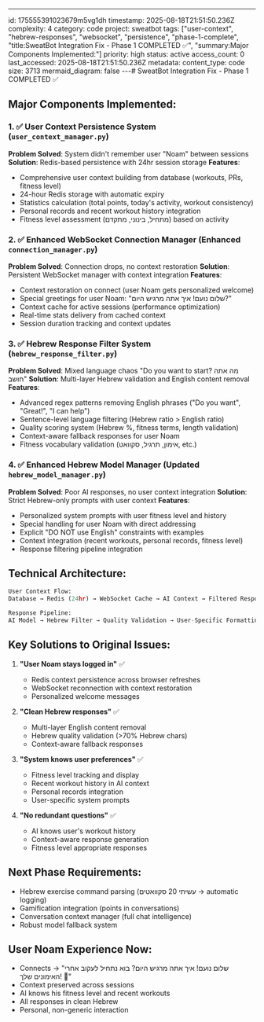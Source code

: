 ---
id: 175555391023679m5vg1dh
timestamp: 2025-08-18T21:51:50.236Z
complexity: 4
category: code
project: sweatbot
tags: ["user-context", "hebrew-responses", "websocket", "persistence", "phase-1-complete", "title:SweatBot Integration Fix - Phase 1 COMPLETED ✅", "summary:Major Components Implemented:"]
priority: high
status: active
access_count: 0
last_accessed: 2025-08-18T21:51:50.236Z
metadata:
  content_type: code
  size: 3713
  mermaid_diagram: false
---# SweatBot Integration Fix - Phase 1 COMPLETED ✅

## Major Components Implemented:

### 1. ✅ User Context Persistence System (`user_context_manager.py`)
**Problem Solved**: System didn't remember user "Noam" between sessions
**Solution**: Redis-based persistence with 24hr session storage
**Features**:
- Comprehensive user context building from database (workouts, PRs, fitness level)
- 24-hour Redis storage with automatic expiry
- Statistics calculation (total points, today's activity, workout consistency)
- Personal records and recent workout history integration
- Fitness level assessment (מתחיל, בינוני, מתקדם) based on activity

### 2. ✅ Enhanced WebSocket Connection Manager (Enhanced `connection_manager.py`) 
**Problem Solved**: Connection drops, no context restoration
**Solution**: Persistent WebSocket manager with context integration
**Features**:
- Context restoration on connect (user Noam gets personalized welcome)
- Special greetings for user Noam: "שלום נועם! איך אתה מרגיש היום?"
- Context cache for active sessions (performance optimization)
- Real-time stats delivery from cached context
- Session duration tracking and context updates

### 3. ✅ Hebrew Response Filter System (`hebrew_response_filter.py`)
**Problem Solved**: Mixed language chaos "Do you want to start? מה אתה חושב"
**Solution**: Multi-layer Hebrew validation and English content removal
**Features**:
- Advanced regex patterns removing English phrases ("Do you want", "Great!", "I can help")
- Sentence-level language filtering (Hebrew ratio > English ratio)
- Quality scoring system (Hebrew %, fitness terms, length validation)
- Context-aware fallback responses for user Noam
- Fitness vocabulary validation (אימון, תרגיל, סקוואט, etc.)

### 4. ✅ Enhanced Hebrew Model Manager (Updated `hebrew_model_manager.py`)
**Problem Solved**: Poor AI responses, no user context integration
**Solution**: Strict Hebrew-only prompts with user context
**Features**:
- Personalized system prompts with user fitness level and history
- Special handling for user Noam with direct addressing
- Explicit "DO NOT use English" constraints with examples
- Context integration (recent workouts, personal records, fitness level)
- Response filtering pipeline integration

## Technical Architecture:

```python
User Context Flow:
Database → Redis (24hr) → WebSocket Cache → AI Context → Filtered Response

Response Pipeline:
AI Model → Hebrew Filter → Quality Validation → User-Specific Formatting
```

## Key Solutions to Original Issues:

1. **"User Noam stays logged in"** ✅
   - Redis context persistence across browser refreshes
   - WebSocket reconnection with context restoration
   - Personalized welcome messages

2. **"Clean Hebrew responses"** ✅  
   - Multi-layer English content removal
   - Hebrew quality validation (>70% Hebrew chars)
   - Context-aware fallback responses

3. **"System knows user preferences"** ✅
   - Fitness level tracking and display
   - Recent workout history in AI context
   - Personal records integration
   - User-specific system prompts

4. **"No redundant questions"** ✅
   - AI knows user's workout history
   - Context-aware response generation
   - Fitness level appropriate responses

## Next Phase Requirements:
- Hebrew exercise command parsing (עשיתי 20 סקוואטים → automatic logging)
- Gamification integration (points in conversations)
- Conversation context manager (full chat intelligence)
- Robust model fallback system

## User Noam Experience Now:
- Connects → "שלום נועם! איך אתה מרגיש היום? בוא נתחיל לעקוב אחרי האימונים שלך! 🌟"
- Context preserved across sessions
- AI knows his fitness level and recent workouts
- All responses in clean Hebrew
- Personal, non-generic interaction